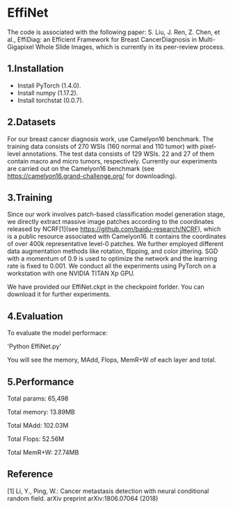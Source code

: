 # EffiNet

The code is associated with the following paper: S. Liu, J. Ren, Z. Chen, et al., EffiDiag: an Efficient Framework for Breast CancerDiagnosis in Multi-Gigapixel Whole Slide Images, which is currently in its peer-review process.

## 1.Installation
-	Install PyTorch (1.4.0).
-	Install numpy (1.17.2).
-	Install torchstat (0.0.7).

## 2.Datasets
For our breast cancer diagnosis work, use Camelyon16 benchmark. The training data consists of 270 WSIs (160 normal and 110 tumor) with pixel-level annotations. The test data consists of 129 WSIs. 22 and 27 of them contain macro and micro tumors, respectively. 
Currently our experiments are carried out on the Camelyon16 benchmark (see https://camelyon16.grand-challenge.org/ for downloading).

## 3.Training 
Since our work involves patch-based classification model generation stage, we directly extract massive image patches according to the coordinates released by NCRF[1](see https://github.com/baidu-research/NCRF), which is a public resource associated with Camelyon16. It contains the coordinates of over 400k representative level-0 patches. We further employed different data augmentation methods like rotation, flipping, and color jittering. SGD with a momentum of 0.9 is used to optimize the network and the learning rate is fixed to 0.001. We conduct all the experiments using PyTorch on a workstation with one NVIDIA TITAN Xp GPU.

We have provided our EffiNet.ckpt in the checkpoint forlder. 
You can download it for further experiments.

## 4.Evaluation
To evaluate the model performace:

'Python EffiNet.py'

You will see the memory, MAdd, Flops, MemR+W of each layer and total.

## 5.Performance
Total params: 65,498

Total memory: 13.89MB

Total MAdd: 102.03M

Total Flops: 52.56M

Total MemR+W: 27.74MB

## Reference
[1] Li, Y., Ping, W.: Cancer metastasis detection with neural conditional random field. arXiv preprint arXiv:1806.07064 (2018)

